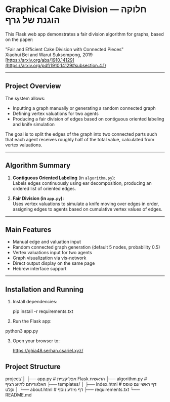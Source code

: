 # Graphical Cake Division — חלוקה הוגנת של גרף

This Flask web app demonstrates a fair division algorithm for graphs, based on the paper:

"Fair and Efficient Cake Division with Connected Pieces"  
Xiaohui Bei and Warut Suksompong, 2019  
[https://arxiv.org/abs/1910.14129](https://arxiv.org/pdf/1910.14129#subsection.4.1)

---

## Project Overview

The system allows:

- Inputting a graph manually or generating a random connected graph  
- Defining vertex valuations for two agents  
- Producing a fair division of edges based on contiguous oriented labeling and knife simulation  

The goal is to split the edges of the graph into two connected parts such that each agent receives roughly half of the total value, calculated from vertex valuations.

---

## Algorithm Summary

1. **Contiguous Oriented Labeling** (in `algorithm.py`):  
   Labels edges continuously using ear decomposition, producing an ordered list of oriented edges.

2. **Fair Division (in `app.py`):**  
   Uses vertex valuations to simulate a knife moving over edges in order, assigning edges to agents based on cumulative vertex values of edges.

---

## Main Features

- Manual edge and valuation input  
- Random connected graph generation (default 5 nodes, probability 0.5)  
- Vertex valuations input for two agents  
- Graph visualization via vis-network  
- Direct output display on the same page  
- Hebrew interface support  

---

## Installation and Running

1. Install dependencies:
   
   pip install -r requirements.txt
   
2. Run the Flask app:

python3 app.py

3. Open your browser to:

   https://ghia48.serhan.csariel.xyz/



  ## Project Structure
  project/
│
├── app.py                  # אפליקציית Flask הראשית
├── algorithm.py            # האלגוריתם לתיוג רציף 
├── templates/
│   ├── index.html          # דף ראשי עם טופס וקלט
│   └── about.html          # דף מידע נוסף 
├── requirements.txt
└── README.md


    

